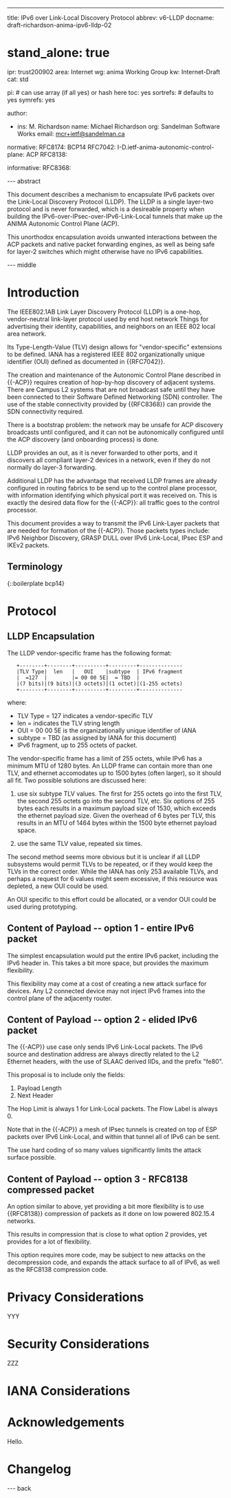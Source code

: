 ---
title: IPv6 over Link-Local Discovery Protocol
abbrev: v6-LLDP
docname: draft-richardson-anima-ipv6-lldp-02

# stand_alone: true

ipr: trust200902
area: Internet
wg: anima Working Group
kw: Internet-Draft
cat: std

pi:    # can use array (if all yes) or hash here
  toc: yes
  sortrefs:   # defaults to yes
  symrefs: yes

author:

- ins: M. Richardson
  name: Michael Richardson
  org: Sandelman Software Works
  email: mcr+ietf@sandelman.ca

normative:
  RFC8174: BCP14
  RFC7042:
  I-D.ietf-anima-autonomic-control-plane: ACP
  RFC8138:

informative:
  RFC8368:

--- abstract

This document describes a mechanism to encapsulate IPv6 packets over the
Link-Local Discovery Protocol (LLDP).  The LLDP is a single layer-two
protocol and is never forwarded, which is a desireable property when
building the IPv6-over-IPsec-over-IPv6-Link-Local tunnels that make
up the ANIMA Autonomic Control Plane (ACP).

This unorthodox encapsulation avoids unwanted interactions between the ACP
packets and native packet forwarding engines, as well as being safe for
layer-2 switches which might otherwise have no IPv6 capabilities.

--- middle

# Introduction

The IEEE802.1AB Link Layer Discovery Protocol (LLDP) is a one-hop,
vendor-neutral link-layer protocol used by end host network Things
for advertising their identity, capabilities, and neighbors on an
IEEE 802 local area network.

Its Type-Length-Value (TLV) design allows for "vendor-specific" extensions to
be defined.  IANA has a registered IEEE 802 organizationally unique
identifier (OUI) defined as documented in {{RFC7042}}.

The creation and maintenance of the Autonomic Control Plane described in
{{-ACP}} requires creation of hop-by-hop discovery of adjacent systems.
There are Campus L2 systems that are not broadcast safe until they have been
connected to their Software Defined Networking (SDN) controller.
The use of the stable connectivity provided by {{RFC8368}} can provide the
SDN connectivity required.

There is a bootstrap problem: the network may be unsafe for ACP discovery
broadcasts until configured, and it can not be autonomically configured until
the ACP discovery (and onboarding process) is done.

LLDP provides an out, as it is never forwarded to other ports, and it
discovers all compliant layer-2 devices in a network, even if they do not
normally do layer-3 forwarding.

Additional LLDP has the advantage that received LLDP frames are already
configured in routing fabrics to be send up to the control plane processor,
with information identifying which physical port it was received on.
This is exactly the desired data flow for the {{-ACP}}: all traffic goes to
the control processor.

This document provides a way to transmit the IPv6 Link-Layer packets that are
needed for formation of the {{-ACP}}.
Those packets types include: IPv6 Neighbor Discovery, GRASP DULL over IPv6
Link-Local, IPsec ESP and IKEv2 packets.

## Terminology

{::boilerplate bcp14}

# Protocol

## LLDP Encapsulation

The LLDP vendor-specific frame has the following format:

~~~~
   +--------+--------+----------+---------+--------------
   |TLV Type|  len   |   OUI    |subtype  | IPv6 fragment
   |  =127  |        |= 00 00 5E|  = TBD  |
   |(7 bits)|(9 bits)|(3 octets)|(1 octet)|(1-255 octets)
   +--------+--------+----------+---------+--------------
~~~~

   where:

*  TLV Type = 127 indicates a vendor-specific TLV
*  len = indicates the TLV string length
*  OUI = 00 00 5E is the organizationally unique identifier of IANA
*  subtype = TBD (as assigned by IANA for this document)
*  IPv6 fragment, up to 255 octets of packet.

The vendor-specific frame has a limit of 255 octets, while IPv6 has a minimum
MTU of 1280 bytes.  An LLDP frame can contain more than one TLV, and ethernet
accomodates up to 1500 bytes (often larger), so it should all fit.
Two possible solutions are discussed here:

1. use six subtype TLV values.  The first for 255 octets go into the first
   TLV, the second 255 octets go into the second TLV, etc.  Six options
   of 255 bytes each results in a maximum payload size of 1530, which
   exceeds the ethernet payload size.  Given the overhead of 6 bytes
   per TLV, this results in an MTU of 1464 bytes within the 1500 byte
   ethernet payload space.

2. use the same TLV value, repeated six times.

The second method seems more obvious but it is unclear if all LLDP subsystems
would permit TLVs to be repeated, or if they would keep the TLVs in the
correct order.   While the IANA has only 253 available TLVs, and perhaps
a request for 6 values might seem excessive, if this resource was depleted, a
new OUI could be used.

An OUI specific to this effort could be allocated, or a vendor OUI could be
used during prototyping.

## Content of Payload -- option 1 - entire IPv6 packet

The simplest encapsulation would put the entire IPv6 packet, including the
IPv6 header in.
This takes a bit more space, but provides the maximum flexibility.

This flexibility may come at a cost of creating a new attack surface for
devices.
Any L2 connected device may not inject IPv6 frames into the control plane of
the adjacenty router.

## Content of Payload -- option 2 - elided IPv6 packet

The {{-ACP}} use case only sends IPv6 Link-Local packets.
The IPv6 source and destination address are always directly related to the L2 Ethernet
headers, with the use of SLAAC derived IIDs, and the prefix "fe80".

This proposal is to include only the fields:
1. Payload Length
2. Next Header

The Hop Limit is always 1 for Link-Local packets.
The Flow Label is always 0.

Note that in the {{-ACP}} a mesh of IPsec tunnels is created on top of ESP packets
over IPv6 Link-Local, and within that tunnel all of IPv6 can be sent.

The use hard coding of so many values significantly limits the attack surface
possible.

## Content of Payload -- option 3 - RFC8138 compressed packet

An option similar to above, yet providing a bit more flexibility is to use
{{RFC8138}} compression of packets as it done on low powered 802.15.4
networks.

This results in compression that is close to what option 2 provides, yet
provides for a lot of flexibility.

This option requires more code, may be subject to new attacks on the
decompression code, and expands the attack surface to all of IPv6, as well as
the RFC8138 compression code.

# Privacy Considerations

YYY

# Security Considerations

ZZZ

# IANA Considerations

# Acknowledgements

Hello.

# Changelog


--- back

